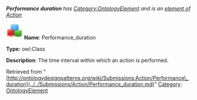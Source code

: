 ___Performance duration__ has [Category:OntologyElement](../../Category/OntologyElement.md "Category:OntologyElement") and is an [element of](../../Property/ElementOf.md "Property:ElementOf") [Action](../../Submissions/Action.md "Submissions:Action")_


  




[![Class](../../images/thumb/2/27/Class.gif/45px-Class.gif)](../../Image/Class.gif.md "Class")
__Name__: Performance\_duration 


__Type:__ owl:Class 


__Description__: The time interval within which an action is performed. 





Retrieved from "[http://ontologydesignpatterns.org/wiki/Submissions:Action/Performance\_duration](../../Submissions/Action/Performance_duration.md)"
 [Category](http://ontologydesignpatterns.org/wiki/Special:Categories "Special:Categories"): [OntologyElement](../../Category/OntologyElement.md "Category:OntologyElement")